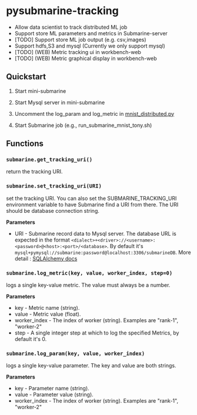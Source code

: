 <!---  
  Licensed under the Apache License, Version 2.0 (the "License");
  you may not use this file except in compliance with the License.
  You may obtain a copy of the License at
  
   http://www.apache.org/licenses/LICENSE-2.0
  
  Unless required by applicable law or agreed to in writing, software
  distributed under the License is distributed on an "AS IS" BASIS,
  WITHOUT WARRANTIES OR CONDITIONS OF ANY KIND, either express or implied.  
  See the License for the specific language governing permissions and 
  limitations under the License. See accompanying LICENSE file.
-->

# pysubmarine-tracking
- Allow data scientist to track distributed ML job
- Support store ML parameters and metrics in Submarine-server
- [TODO] Support store ML job output (e.g. csv,images)
- Support hdfs,S3 and mysql (Currently we only support mysql)
- [TODO] (WEB) Metric tracking ui in workbench-web
- [TODO] (WEB) Metric graphical display in workbench-web

## Quickstart
1. Start mini-submarine

2. Start Mysql server in mini-submarine

3. Uncomment the log_param and log_metric in
[mnist_distributed.py](../../../dev-support/mini-submarine/submarine/mnist_distributed.py)

4. Start Submarine job (e.g., run_submarine_mnist_tony.sh)

## Functions
### `submarine.get_tracking_uri()`

return the tracking URI.

### `submarine.set_tracking_uri(URI)`

set the tracking URI. You can also set the
SUBMARINE_TRACKING_URI environment variable to have Submarine find a URI from
there. The URI should be database connection string. 

**Parameters**

- URI - Submarine record data to Mysql server. The database URL
is expected in the format ``<dialect>+<driver>://<username>:<password>@<host>:<port>/<database>``.
By default it's `mysql+pymysql://submarine:password@localhost:3306/submarineDB`.
More detail : [SQLAlchemy docs](https://docs.sqlalchemy.org/en/latest/core/engines.html#database-urls)

<!--
    TODO : get database url from submarine-site.xml 
-->

### `submarine.log_metric(key, value, worker_index, step=0)`

logs a single key-value metric. The value must always be a number.

**Parameters**
- key - Metric name (string).
- value - Metric value (float).
- worker_index - The index of worker (string). Examples are "rank-1", "worker-2"
- step - A single integer step at which to log the specified Metrics,
by default it's 0.

### `submarine.log_param(key, value, worker_index)`

logs a single key-value parameter. The key and value are both strings.

**Parameters**
- key - Parameter name (string).
- value - Parameter value (string).
- worker_index - The index of worker (string). Examples are "rank-1", "worker-2"